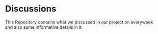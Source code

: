 # Discussions
This Repository contains what we discussed in our project on everyweek and also some informative details in it.

